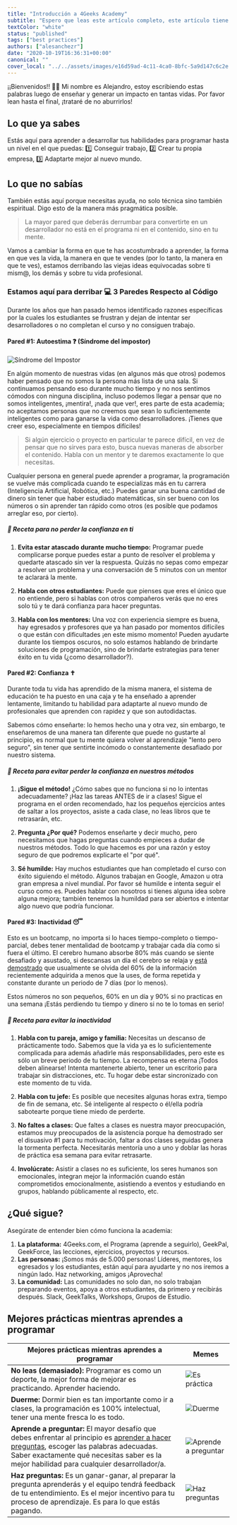 ```yaml
---
title: "Introducción a 4Geeks Academy"
subtitle: "Espero que leas este artículo completo, este artículo tiene una receta de 8 minutos para sacarle el máximo de provecho a la academia. ¡De la manera más efectiva!"
textColor: "white"
status: "published"
tags: ["best practices"]
authors: ["alesanchezr"]
date: "2020-10-19T16:36:31+00:00"
canonical: ""
cover_local: "../../assets/images/e16d59ad-4c11-4ca0-8bfc-5a9d147c6c2e.jpeg"
---
```


¡¡Bienvenidos!! 🤩👏 Mi nombre es Alejandro, estoy escribiendo estas palabras luego de enseñar y generar un impacto en tantas vidas. Por favor lean hasta el final, ¡trataré de no aburrirlos!

## Lo que ya sabes

Estás aquí para aprender a desarrollar tus habilidades para programar hasta un nivel en el que puedas: 1️⃣ Conseguir trabajo, 2️⃣ Crear tu propia empresa, 3️⃣ Adaptarte mejor al nuevo mundo. 

## Lo que no sabías

También estás aquí porque necesitas ayuda, no solo técnica sino también espiritual. Digo esto de la manera más pragmática posible.

> La mayor pared que deberás derrumbar para convertirte en un desarrollador no está en el programa ni en el contenido, sino en tu mente.

Vamos a cambiar la forma en que te has acostumbrado a aprender, la forma en que ves la vida, la manera en que te vendes (por lo tanto, la manera en que te ves), estamos derribando las viejas ideas equivocadas sobre ti mism@, los demás y sobre tu vida profesional.

### Estamos aquí para derribar 💻 3 Paredes Respecto al Código

Durante los años que han pasado hemos identificado razones específicas por la cuales los estudiantes se frustran y dejan de intentar ser desarrolladores o no completan el curso y no consiguen trabajo.

#### Pared #1: Autoestima ❓ (Síndrome del impostor)

![Síndrome del Impostor](https://github.com/breatheco-de/content/blob/master/src/assets/images/6cf4655f-665f-4f68-b021-f34238cedd69.png?raw=true)

En algún momento de nuestras vidas (en algunos más que otros) podemos haber pensado que no somos la persona más lista de una sala. Si continuamos pensando eso durante mucho tiempo y no nos sentimos cómodos con ninguna disciplina, incluso podemos llegar a pensar que no somos inteligentes, ¡mentira!, ¡nada que ver!, eres parte de esta academia; no aceptamos personas que no creemos que sean lo suficientemente inteligentes como para ganarse la vida como desarrolladores. ¡Tienes que creer eso, especialmente en tiempos difíciles!

> Si algún ejercicio o proyecto en particular te parece difícil, en vez de pensar que no sirves para esto, busca nuevas maneras de absorber el contenido. Habla con un mentor y te daremos exactamente lo que necesitas.

Cualquier persona en general puede aprender a programar, la programación se vuelve más complicada cuando te especializas más en tu carrera (Inteligencia Artificial, Robótica, etc.) Puedes ganar una buena cantidad de dinero sin tener que haber estudiado matemáticas, sin ser bueno con los números o sin aprender tan rápido como otros (es posible que podamos arreglar eso, por cierto). 


##### 📝 Receta para no perder la confianza en ti

1. **Evita estar atascado durante mucho tiempo:** Programar puede complicarse porque puedes estar a punto de resolver el problema y quedarte atascado sin ver la respuesta. Quizás no sepas como empezar a resolver un problema y una conversación de 5 minutos con un mentor te aclarará la mente.

2. **Habla con otros estudiantes:** Puede que pienses que eres el único que no entiende, pero si hablas con otros compañeros verás que no eres solo tú y te dará confianza para hacer preguntas.

3. **Habla con los mentores:** Una voz con experiencia siempre es buena, hay egresados y profesores que ya han pasado por momentos difíciles o que están con dificultades ¡en este mismo momento! Pueden ayudarte durante los tiempos oscuros, no solo estamos hablando de brindarte soluciones de programación, sino de brindarte estrategias para tener éxito en tu vida (¿como desarrollador?).

#### Pared #2: Confianza ✝

Durante toda tu vida has aprendido de la misma manera, el sistema de educación te ha puesto en una caja y te ha enseñado a aprender lentamente, limitando tu habilidad para adaptarte al nuevo mundo de profesionales que aprenden con rapidez y que son autodidactas.

Sabemos cómo enseñarte: lo hemos hecho una y otra vez, sin embargo, te enseñaremos de una manera tan diferente que puede no gustarte al principio, es normal que tu mente quiera volver al aprendizaje "lento pero seguro", sin tener que sentirte incómodo o constantemente desafiado por nuestro sistema.

##### 📝 Receta para evitar perder la confianza en nuestros métodos  

1. **¡Sigue el método!** ¿Cómo sabes que no funciona si no lo intentas adecuadamente? ¡Haz las tareas ANTES de ir a clases! Sigue el programa en el orden recomendado, haz los pequeños ejercicios antes de saltar a los proyectos, asiste a cada clase, no leas libros que te retrasarán, etc.

2. **Pregunta ¿Por qué?** Podemos enseñarte y decir mucho, pero necesitamos que hagas preguntas cuando empieces a dudar de nuestros métodos. Todo lo que hacemos es por una razón y estoy seguro de que podremos explicarte el "por qué".

3. **Sé humilde:** Hay muchos estudiantes que han completado el curso con éxito siguiendo el método. Algunos trabajan en Google, Amazon u otra gran empresa a nivel mundial. Por favor sé humilde e intenta seguir el curso como es. Puedes hablar con nosotros si tienes alguna idea sobre alguna mejora; también tenemos la humildad para ser abiertos e intentar algo nuevo que podría funcionar.

#### Pared #3: Inactividad 😴 

Esto es un bootcamp, no importa si lo haces tiempo-completo o tiempo-parcial, debes tener mentalidad de bootcamp y trabajar cada día como si fuera el último. El cerebro humano absorbe 80% más cuando se siente desafiado y asustado, si descansas un día el cerebro se relaja y [está demostrado](https://www.youtube.com/watch?v=h5PLO4XAXhs) que usualmente se olvida del 60% de la información recientemente adquirida a menos que la uses, de forma repetida y constante durante un periodo de 7 días (por lo menos).

Estos números no son pequeños, 60% en un día y 90% si no practicas en una semana ¡Estás perdiendo tu tiempo y dinero si no te lo tomas en serio!

##### 📝 Receta para evitar la inactividad

1. **Habla con tu pareja, amigo y familia:** Necesitas un descanso de prácticamente todo. Sabemos que la vida ya es lo suficientemente complicada para además añadirle más responsabilidades, pero este es sólo un breve periodo de tu tiempo. La recompensa es eterna ¡Todos deben alinearse! Intenta mantenerte abierto, tener un escritorio para trabajar sin distracciones, etc. Tu hogar debe estar sincronizado con este momento de tu vida.

2. **Habla con tu jefe:** Es posible que necesites algunas horas extra, tiempo de fin de semana, etc. Sé inteligente al respecto o él/ella podría sabotearte porque tiene miedo de perderte.

3. **No faltes a clases:** Que faltes a clases es nuestra mayor preocupación, estamos muy preocupados de la asistencia porque ha demostrado ser el disuasivo #1 para tu motivación, faltar a dos clases seguidas genera la tormenta perfecta. Necesitarás mentoría uno a uno y doblar las horas de práctica esa semana para evitar retrasarte.

4. **Involúcrate:** Asistir a clases no es suficiente, los seres humanos son emocionales, integran mejor la información cuando están comprometidos emocionalmente, asistiendo a eventos y estudiando en grupos, hablando públicamente al respecto, etc.

## ¿Qué sigue?

Asegúrate de entender bien cómo funciona la academia:

1. **La plataforma:** 4Geeks.com, el Programa (aprende a seguirlo), GeekPal, GeekForce, las lecciones, ejercicios, proyectos y recursos.
2. **Las personas:** ¡Somos más de 5.000 personas! Líderes, mentores, los egresados y los estudiantes, están aquí para ayudarte y no nos iremos a ningún lado. Haz networking, amigos ¡Aprovecha!
3. **La comunidad:** Las comunidades no solo dan, no solo trabajan preparando eventos, apoya a otros estudiantes, da primero y recibirás después. Slack, GeekTalks, Workshops, Grupos de Estudio.


## Mejores prácticas mientras aprendes a programar

| Mejores prácticas mientras aprendes a programar  | Memes |
| ---   | ----      |
| **No leas (demasiado):** Programar es como un deporte, la mejor forma de mejorar es practicando. Aprender haciendo. |     ![Es práctica](https://github.com/breatheco-de/content/blob/master/src/assets/images/01868f7d-4949-4e15-85da-8042ea24a11a.jpeg?raw=true) |
| **Duerme:** Dormir bien es tan importante como ir a clases, la programación es 100% intelectual, tener una mente fresca lo es todo. | ![Duerme](https://github.com/breatheco-de/content/blob/master/src/assets/images/d29be460-cc2e-42e6-bf92-f9516fd7b21a.jpeg?raw=true) |
| **Aprende a preguntar:** El mayor desafío que debes enfrentar al principio es [aprender a hacer preguntas](https://4geeks.com/es/how-to/como-hacer-preguntas-de-programacion), escoger las palabras adecuadas. Saber exactamente qué necesitas saber es la mejor habilidad para cualquier desarrollador/a. | ![Aprende a preguntar](https://github.com/breatheco-de/content/blob/master/src/assets/images/fdb86b48-fb0b-4841-8d4d-60d4dbf4d70c.jpeg?raw=true) |
| **Haz preguntas:** Es un ganar-ganar, al preparar la pregunta aprenderás y el equipo tendrá feedback de tu entendimiento. Es el mejor incentivo para tu proceso de aprendizaje. Es para lo que estás pagando. | ![Haz preguntas](https://github.com/breatheco-de/content/blob/master/src/assets/images/5e975e91-1447-4117-b50b-b00df99a88a5.jpeg?raw=true)  |
